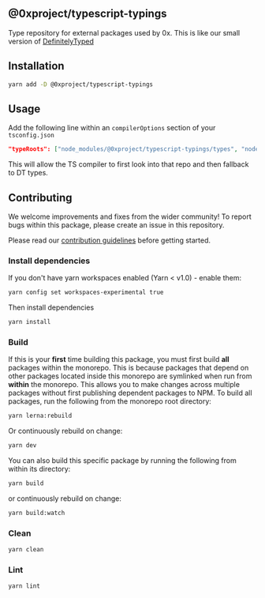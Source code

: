 ## @0xproject/typescript-typings

Type repository for external packages used by 0x. This is like our small version of [DefinitelyTyped](https://github.com/DefinitelyTyped/DefinitelyTyped)

## Installation

```bash
yarn add -D @0xproject/typescript-typings
```

## Usage

Add the following line within an `compilerOptions` section of your `tsconfig.json`

```json
"typeRoots": ["node_modules/@0xproject/typescript-typings/types", "node_modules/@types"]
```

This will allow the TS compiler to first look into that repo and then fallback to DT types.

## Contributing

We welcome improvements and fixes from the wider community! To report bugs within this package, please create an issue in this repository.

Please read our [contribution guidelines](../../CONTRIBUTING.md) before getting started.

### Install dependencies

If you don't have yarn workspaces enabled (Yarn < v1.0) - enable them:

```bash
yarn config set workspaces-experimental true
```

Then install dependencies

```bash
yarn install
```

### Build

If this is your **first** time building this package, you must first build **all** packages within the monorepo. This is because packages that depend on other packages located inside this monorepo are symlinked when run from **within** the monorepo. This allows you to make changes across multiple packages without first publishing dependent packages to NPM. To build all packages, run the following from the monorepo root directory:

```bash
yarn lerna:rebuild
```

Or continuously rebuild on change:

```bash
yarn dev
```

You can also build this specific package by running the following from within its directory:

```bash
yarn build
```

or continuously rebuild on change:

```bash
yarn build:watch
```

### Clean

```bash
yarn clean
```

### Lint

```bash
yarn lint
```
